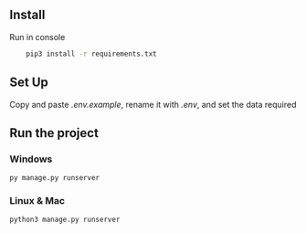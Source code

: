 ## Install

Run in console

```sh
    pip3 install -r requirements.txt
```

## Set Up

Copy and paste _.env.example_, rename it with _.env_, and set the data required

## Run the project

### Windows

`py manage.py runserver`

### Linux & Mac

`python3 manage.py runserver`